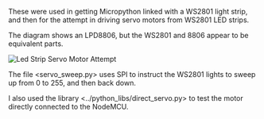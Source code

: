 These were used in getting Micropython linked with a WS2801 light strip, and then for the attempt in driving servo motors from WS2801 LED strips.

The diagram shows an LPD8806, but the WS2801 and 8806 appear to be equivalent parts.

![Led Strip Servo Motor Attempt](led-strip-servo-motor-attempt-bb.png)

The file <servo_sweep.py> uses SPI to instruct the WS2801 lights to sweep up from 0 to 255, and then back down.

I also used the library <../python_libs/direct_servo.py> to test the motor directly connected to the NodeMCU.

